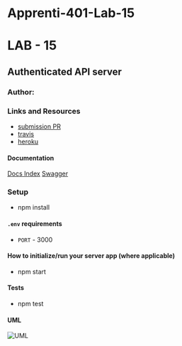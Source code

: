 # Apprenti-401-Lab-15
# LAB - 15
## Authenticated API server

### Author: 

### Links and Resources

* [submission PR](https://github.com/LindsayPeltier-401-advanced-javascript/Apprenti-401-Lab-15/pull/1)
* [travis]()
* [heroku]()

#### Documentation

[Docs Index](./docs/index.html)
[Swagger]()

### Setup
* npm install

#### `.env` requirements
* `PORT` - 3000

#### How to initialize/run your server app (where applicable)

* npm start
  
#### Tests

* npm test

#### UML

![UML]()